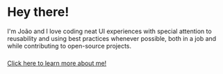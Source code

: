   # Hey there!
  I'm João and
  I love coding neat UI experiences with special attention to reusability and using best practices whenever possible, both in a job and while contributing to open-source projects.
  ###
  [Click here to learn more about me!](https://joao.codes)
